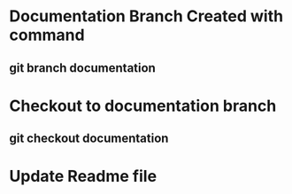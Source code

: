 # Documentation Branch Created with command 
## git branch documentation

# Checkout to documentation branch 
## git checkout documentation

# Update Readme file 